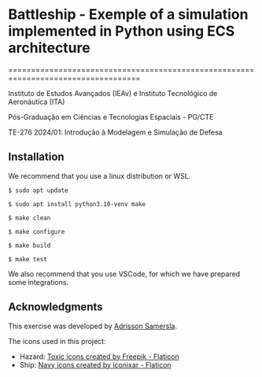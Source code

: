 # Battleship - Exemple of a simulation implemented in Python using ECS architecture
===================================================================================


Instituto de Estudos Avançados (IEAv) e Instituto Tecnológico de Aeronáutica (ITA)

Pós-Graduação em Ciências e Tecnologias Espaciais - PG/CTE

TE-276 2024/01: Introdução à Modelagem e Simulação de Defesa

## Installation

We recommend that you use a linux distribution or WSL.

    $ sudo apt update

    $ sudo apt install python3.10-venv make

    $ make clean

    $ make configure

    $ make build

    $ make test

We also recommend that you use VSCode, for which we have prepared some integrations.

## Acknowledgments

This exercise was developed by [Adrisson Samersla](https://github.com/adrissonsamersla).

The icons used in this project:

- Hazard: <a href="https://www.flaticon.com/free-icons/toxic" title="toxic icons">Toxic icons created by Freepik - Flaticon</a>
- Ship: <a href="https://www.flaticon.com/free-icons/navy" title="navy icons">Navy icons created by iconixar - Flaticon</a>
